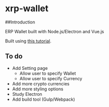 # xrp-wallet

##Introduction

ERP Wallet built with Node.js/Electron and Vue.js

Built using [this tutorial](https://www.thepolyglotdeveloper.com/2018/01/create-cross-platform-desktop-ripple-xrp-wallet-vuejs-electron/).

## To do

- Add Setting page
  - Allow user to specify Wallet
  - Allow user to specify Currency
- Add more crypto currencies
- Add more styling options
- Study Electron
- Add build tool (Gulp/Webpack)
